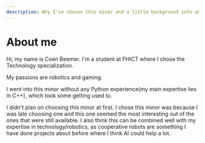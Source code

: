 ```yaml
---
description: Why I've chosen this minor and a little background info about myself
---
```


# About me

Hi, my name is Coen Beemer. I'm a student at FHICT where I chose the Technology specialization.

My passions are robotics and gaming.&#x20;

I went into this minor without any Python experience(my main expertise lies in C++), which took some getting used to.

I didn't plan on choosing this minor at first. I chose this minor was because I was late choosing one and this one seemed the most interesting out of the ones that were still available. I also think this can be combined well with my expertise in technology/robotics, as cooperative robots are something I have done projects about before where I think AI could help a lot.

